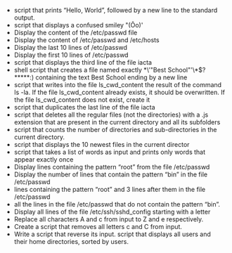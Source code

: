 - script that prints “Hello, World”, followed by a new line to the standard output.
- script that displays a confused smiley "(Ôo)'
- Display the content of the /etc/passwd file
- Display the content of /etc/passwd and /etc/hosts
- Display the last 10 lines of /etc/passwd
- Display the first 10 lines of /etc/passwd
- script that displays the third line of the file iacta
- shell script that creates a file named exactly \*\\'"Best School"\'\\*$\?\*\*\*\*\*:) containing the text Best School ending by a new line
- script that writes into the file ls_cwd_content the result of the command ls -la. If the file ls_cwd_content already exists, it should be overwritten. If the file ls_cwd_content does not exist, create it
- script that duplicates the last line of the file iacta
- script that deletes all the regular files (not the directories) with a .js extension that are present in the current directory and all its subfolders
- script that counts the number of directories and sub-directories in the current directory.
- script that displays the 10 newest files in the current director
- script that takes a list of words as input and prints only words that appear exactly once
- Display lines containing the pattern “root” from the file /etc/passwd
- Display the number of lines that contain the pattern “bin” in the file /etc/passwd
- lines containing the pattern “root” and 3 lines after them in the file /etc/passwd
- all the lines in the file /etc/passwd that do not contain the pattern “bin”.
- Display all lines of the file /etc/ssh/sshd_config starting with a letter
- Replace all characters A and c from input to Z and e respectively.
- Create a script that removes all letters c and C from input.
- Write a script that reverse its input.
 script that displays all users and their home directories, sorted by users.
